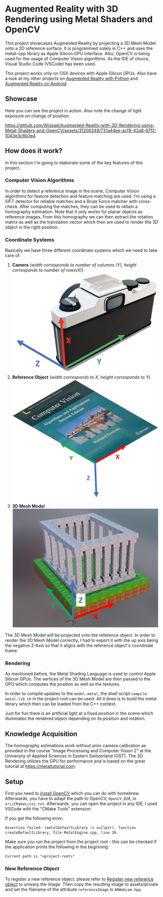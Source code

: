 # Augmented Reality with 3D Rendering using Metal Shaders and OpenCV
This project showcases Augmented Reality by projecting a 3D Mesh Model onto a 2D reference surface. It is programmed solely in C++ and uses the metal-cpp library as Apple Silicon GPU interface. Also, OpenCV is being used for the usage of Computer Vision algorithms. As the IDE of choice, Visual Studio Code (VSCode) has been used.

This project works only on OSX devices with Apple Silicon GPUs. Also have a look at my other projects on [Augmented Reality with Python](https://github.com/Wissiak/augmented-reality-on-webcam) and [Augmented Reality on Android](https://github.com/Wissiak/augmented-reality-on-android).

## Showcase
Here you can see the project in action. Also note the change of light exposure on change of position.

https://github.com/Wissiak/Augmented-Reality-with-3D-Rendering-using-Metal-Shaders-and-OpenCV/assets/31206249/731a44ee-acf8-42a8-97f2-1043e3c6b3e4


## How does it work?
In this section I'm going to elaborate some of the key features of this project.

### Computer Vision Algorithms
In order to detect a reference image in the scene, Computer Vision algorithms for feature detection and feature matching are used. I'm using a SIFT detector for reliable matches and a Brute Force matcher with cross-check.
After computing the matches, they can be used to obtain a homography estimation. Note that it only works for planar objects as reference images. From this homography we can then extract the rotation matrix as well as the translation vector which then are used to render the 3D object in the right position.

### Coordinate Systems
Basically we have three different coordinate systems which we need to take care of: 
1. **Camera** (_width corresponds to number of columns (Y), height corresponds to number of rows(X)_)
![Camera Coordinate Frame](assets/readme/coordinate-frame-camera.png)
2. **Reference Object** (_width corresponds to X, height corresponds to Y_)
![Reference Coordinate Frame](assets/readme/coordinate-frame-reference.png)
3. **3D Mesh Model**
![3D Mesh Coordinate Frame](assets/readme/coordinate-frame-3d-mesh.png)

The 3D Mesh Model will be projected onto the reference object. In order to render the 3D Mesh Model correctly, I had to export it with the up axis being the negative Z-Axis so that it aligns with the reference object's coordinate frame.

### Rendering
As mentioned before, the Metal Shading Language is used to control Apple Silicon GPUs. The vertices of the 3D Mesh Model are then passed to the GPU which computes the position as well as the textures. 

In order to compile updates to the `model.metal`, the shell script `compile-metal-lib.sh` in the project root can be used. All it does is to build the metal library which then can be loaded from the C++ context.

Just for fun there is an artificial light at a fixed position in the scene which illuminates the rendered object depending on its position and rotation.

## Knowledge Acquisition
The homography estimations work without prior camera calibration as provided in the course "Image Processing and Computer Vision 2" at the University of Applied Sciences in Eastern Switzerland (OST). 
The 3D Rendering utilizes the GPU for performance and is based on the great tutorial at https://metaltutorial.com. 

## Setup
First you need to [install OpenCV](https://docs.opencv.org/4.x/d0/db2/tutorial_macos_install.html) which you can do with homebrew. Afterwards, you have to adapt the path to OpenCV, `OpenCV_DIR`, in `src/CMakeLists.txt`.
Afterwards, you can open the project in any IDE. I used VSCode with the "CMake Tools" extension. 

If you get the following error: 
```
Assertion failed: (metalDefaultLibrary != nullptr), function createDefaultLibrary, file MetalEngine.cpp, line 39.
```
Make sure you run the project from the project root - this can be checked if the application prints the following in the beginning:
```
Current path is "<project-root>"
```

### New Reference Object
To register a new reference object, please refer to [Register new reference object](https://github.com/Wissiak/augmented-reality-on-webcam/tree/main#register-new-reference-object) to unwarp the image. Then copy the resulting image to assets/private and set the filename of the attribute `referenceImage` in `ARWebcam.hpp`.
